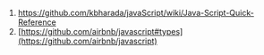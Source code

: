 1. https://github.com/kbharada/javaScript/wiki/Java-Script-Quick-Reference
2. [https://github.com/airbnb/javascript#types](https://github.com/airbnb/javascript)
